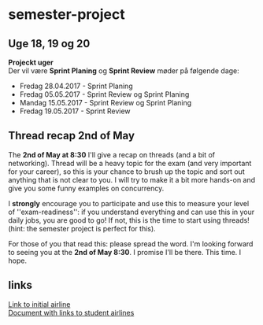 # semester-project

## Uge 18, 19 og 20  
**Projeckt uger**  
Der vil være **Sprint Planing** og **Sprint Review** møder på følgende dage:

* Fredag 28.04.2017 - Sprint Planing
* Fredag 05.05.2017 - Sprint Review og Sprint Planing
* Mandag 15.05.2017 - Sprint Review og Sprint Planing
* Fredag 19.05.2017 - Sprint Review

## Thread recap 2nd of May
The **2nd of May at 8:30** I'll give a recap on threads (and a bit of networking). Thread will be a heavy topic for the exam (and very important for your career), so this is your chance to brush up the topic and sort out anything that is not clear to you. I will try to make it a bit more hands-on and give you some funny examples on concurrency.

I **strongly** encourage you to participate and use this to measure your level of ''exam-readiness'': if you understand everything and can use this in your daily jobs, you are good to go! If not, this is the time to start using threads! (hint: the semester project is perfect for this).

For those of you that read this: please spread the word. I'm looking forward to seeing you at the **2nd of May 8:30**. I promise I'll be there. This time. I hope.

## links  
[Link to initial airline](http://airline-plaul.rhcloud.com/#/links)  
[Document with links to student airlines](https://docs.google.com/document/d/1nyMYw6OFwxVcVxB7V2oZ99jx_6i3qde-P5v59ji2A6s/edit)
